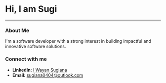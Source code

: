 # Hi, I am Sugi 

---

### About Me

I'm a software developer with a strong interest in building impactful and innovative software solutions.

### Connect with me

- **LinkedIn:** [I Wayan Sugiana](www.linkedin.com/in/i-wayan-sugiana-29656b309)
- **Email:** [sugiana0404@outlook.com](mailto:sugiana0404@outlook.com)


<!---
sugiana404/sugiana404 is a ✨ special ✨ repository because its `README.md` (this file) appears on your GitHub profile.
You can click the Preview link to take a look at your changes.
--->
